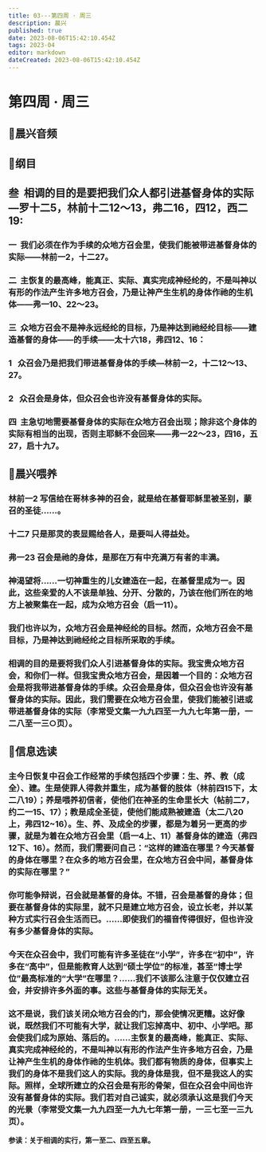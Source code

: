 ```yaml
---
title: 03---第四周 · 周三
description: 晨兴
published: true
date: 2023-08-06T15:42:10.454Z
tags: 2023-04
editor: markdown
dateCreated: 2023-08-06T15:42:10.454Z
---
```


# 第四周 · 周三
## 🎵晨兴音频

## 📖纲目

## **叁  相调的目的是要把我们众人都引进基督身体的实际—罗十二5，林前十二12～13，弗二16，四12，西二19:**

### 一  我们必须在作为手续的众地方召会里，使我们能被带进基督身体的实际——林前一2，十二27。

### 二  主恢复的最高峰，能真正、实际、真实完成神经纶的，不是叫神以有形的作法产生许多地方召会，乃是让神产生生机的身体作祂的生机体——弗一10、22～23。

### 三  众地方召会不是神永远经纶的目标，乃是神达到祂经纶目标——建造基督的身体——的手续——太十六18，弗四12、16：

### 1   众召会乃是把我们带进基督身体的手续—林前一2，十二12～13、27。

### 2   众召会是身体，但众召会也许没有基督身体的实际。

### 四  主急切地需要基督身体的实际在众地方召会出现；除非这个身体的实际有相当的出现，否则主耶稣不会回来——弗一22～23，四16，五27，启十九7。

## 📖晨兴喂养

### **林前一2    写信给在哥林多神的召会，就是给在基督耶稣里被圣别，蒙召的圣徒……。**

### **十二7    只是那灵的表显赐给各人，是要叫人得益处。**

### **弗一23    召会是祂的身体，是那在万有中充满万有者的丰满。**

### 神渴望将……一切神重生的儿女建造在一起，在基督里成为一。因此，这些亲爱的人不该是单独、分开、分散的，乃该在他们所在的地方上被聚集在一起，成为众地方召会（启一11）。

### 我们也许以为，众地方召会是神经纶的目标。然而，众地方召会不是目标，乃是神达到祂经纶之目标所采取的手续。

### 相调的目的是要将我们众人引进基督身体的实际。我宝贵众地方召会，和你们一样。但我宝贵众地方召会，是因着一个目的：众地方召会是将我带进基督身体的手续。众召会是身体，但众召会也许没有基督身体的实际。因此，我们需要在众地方召会里，使我们能被引进或带进基督身体的实际（李常受文集一九九四至一九九七年第一册，一二八至一三○页）。

## 📖信息选读

### 主今日恢复中召会工作经常的手续包括四个步骤：生、养、教（成全）、建。生是使罪人得救并重生，成为基督的肢体（林前四15下，太二八19）；养是喂养初信者，使他们在神圣的生命里长大（帖前二7，约二一15、17）；教是成全圣徒，使他们能成熟被建造（太二八20上，弗四12~16）。生、养、及成全的步骤，都是为着另一更高的步骤，就是为着在众地方召会里（启一4上、11）基督身体的建造（弗四12下、16）。然而，我们需要问自己：“这样的建造在哪里？今天基督的身体在哪里？在众多的地方召会里，在众地方召会中间，基督身体的实际在哪里？”

### 你可能争辩说，召会就是基督的身体。不错，召会是基督的身体；但要在基督身体的实际里，就不只是建立地方召会，设立长老，并以某种方式实行召会生活而已。……即使我们的福音传得很好，但也许没有多少基督身体的实际。

### 今天在众召会中，我们可能有许多圣徒在“小学”，许多在“初中”，许多在“高中”，但是能教育人达到“硕士学位”的标准，甚至“博士学位”最高标准的“大学”在哪里？……我们不该那么注意于仅仅建立召会，并安排许多外面的事。这些与基督身体的实际无关。

### 这不是说，我们该关闭众地方召会的门，那会使情况更糟。这好像说，既然我们不可能有大学，就让我们忘掉高中、初中、小学吧。那会使我们成为原始、落后的。……主恢复的最高峰，能真正、实际、真实完成神经纶的，不是叫神以有形的作法产生许多地方召会，乃是让神产生生机的身体作祂的生机体。我们都有物质的身体，但事实上我们的身体不是我们这人的实际。我的身体是我，但不是我这人的实际。照样，全球所建立的众召会是有形的骨架，但在众召会中间也许没有基督身体的实际。我们若对自己诚实，就必须承认这是我们今天的光景（李常受文集一九九四至一九九七年第一册，一三七至一三九页）。

**参读：关于相调的实行，第一至二、四至五章。**
<!-- Google tag (gtag.js) -->
<script async src="https://www.googletagmanager.com/gtag/js?id=G-1P8709Z16T"></script>
<script>
  window.dataLayer = window.dataLayer || [];
  function gtag(){dataLayer.push(arguments);}
  gtag('js', new Date());

  gtag('config', 'G-1P8709Z16T');
</script>